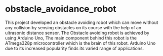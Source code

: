 # obstacle_avoidance_robot

This project developed an obstacle avoiding robot
which can move without any collision by sensing obstacles on its
course with the help of an ultrasonic distance sensor. The Obstacle
avoiding robot is achieved by using Arduino Uno, The main
component behind this robot is the ATmega328p microcontroller which
is the brain of this robot. Arduino Uno due to its increased popularity
finds its varied range of applications.
